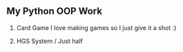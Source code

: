 ## My Python OOP Work
1. Card Game 
I love making games so I just give it a shot :)

2. HGS System / Just half